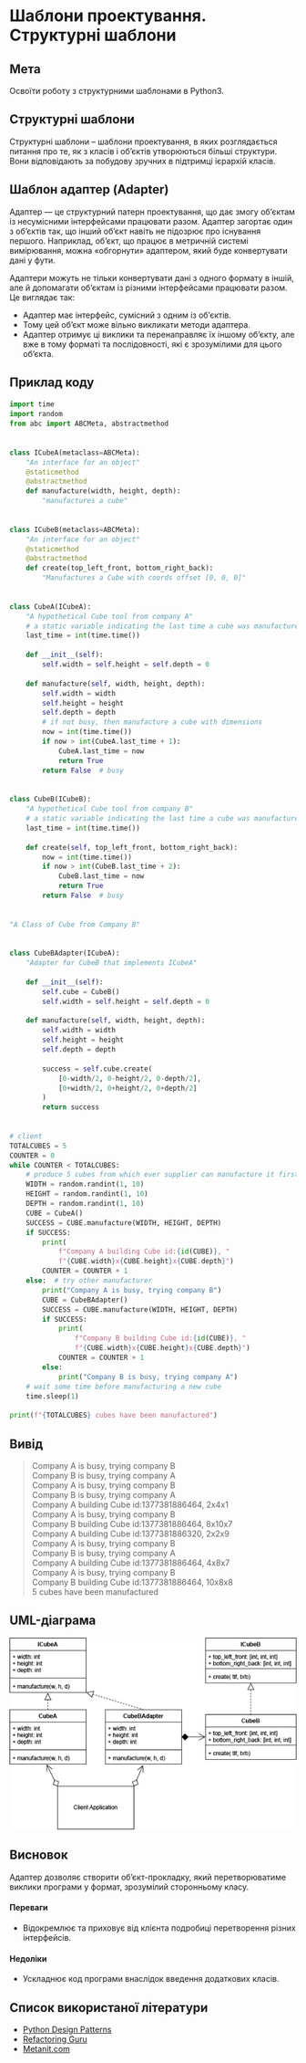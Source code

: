 
# Шаблони проектування. Структурні шаблони

## Мета

Освоїти роботу з структурними шаблонами в Python3.

## Структурні шаблони

 Структурні шаблони – шаблони проектування, в яких розглядається питання про те, як з класів і об’єктів утворюються більші структури. Вони відповідають за побудову зручних в підтримці ієрархій класів.

## Шаблон адаптер (Adapter)

Адаптер — це структурний патерн проектування, що дає змогу об’єктам із несумісними інтерфейсами працювати разом. Адаптер загортає один з об’єктів так, що інший об’єкт навіть не підозрює про існування першого. Наприклад, об’єкт, що працює в метричній системі вимірювання, можна «обгорнути» адаптером, який буде конвертувати дані у фути.

Адаптери можуть не тільки конвертувати дані з одного формату в іншій, але й допомагати об’єктам із різними інтерфейсами працювати разом. Це виглядає так:

* Адаптер має інтерфейс, сумісний з одним із об’єктів.
* Тому цей об’єкт може вільно викликати методи адаптера.
* Адаптер отримує ці виклики та перенаправляє їх іншому об’єкту, але вже в тому форматі та послідовності, які є зрозумілими для цього об’єкта.

## Приклад коду

```python
import time
import random
from abc import ABCMeta, abstractmethod


class ICubeA(metaclass=ABCMeta):
    "An interface for an object"
    @staticmethod
    @abstractmethod
    def manufacture(width, height, depth):
        "manufactures a cube"


class ICubeB(metaclass=ABCMeta):
    "An interface for an object"
    @staticmethod
    @abstractmethod
    def create(top_left_front, bottom_right_back):
        "Manufactures a Cube with coords offset [0, 0, 0]"


class CubeA(ICubeA):
    "A hypothetical Cube tool from company A"
    # a static variable indicating the last time a cube was manufactured
    last_time = int(time.time())

    def __init__(self):
        self.width = self.height = self.depth = 0

    def manufacture(self, width, height, depth):
        self.width = width
        self.height = height
        self.depth = depth
        # if not busy, then manufacture a cube with dimensions
        now = int(time.time())
        if now > int(CubeA.last_time + 1):
            CubeA.last_time = now
            return True
        return False  # busy


class CubeB(ICubeB):
    "A hypothetical Cube tool from company B"
    # a static variable indicating the last time a cube was manufactured
    last_time = int(time.time())

    def create(self, top_left_front, bottom_right_back):
        now = int(time.time())
        if now > int(CubeB.last_time + 2):
            CubeB.last_time = now
            return True
        return False  # busy


"A Class of Cube from Company B"


class CubeBAdapter(ICubeA):
    "Adapter for CubeB that implements ICubeA"

    def __init__(self):
        self.cube = CubeB()
        self.width = self.height = self.depth = 0

    def manufacture(self, width, height, depth):
        self.width = width
        self.height = height
        self.depth = depth

        success = self.cube.create(
            [0-width/2, 0-height/2, 0-depth/2],
            [0+width/2, 0+height/2, 0+depth/2]
        )
        return success


# client
TOTALCUBES = 5
COUNTER = 0
while COUNTER < TOTALCUBES:
    # produce 5 cubes from which ever supplier can manufacture it first
    WIDTH = random.randint(1, 10)
    HEIGHT = random.randint(1, 10)
    DEPTH = random.randint(1, 10)
    CUBE = CubeA()
    SUCCESS = CUBE.manufacture(WIDTH, HEIGHT, DEPTH)
    if SUCCESS:
        print(
            f"Company A building Cube id:{id(CUBE)}, "
            f"{CUBE.width}x{CUBE.height}x{CUBE.depth}")
        COUNTER = COUNTER + 1
    else:  # try other manufacturer
        print("Company A is busy, trying company B")
        CUBE = CubeBAdapter()
        SUCCESS = CUBE.manufacture(WIDTH, HEIGHT, DEPTH)
        if SUCCESS:
            print(
                f"Company B building Cube id:{id(CUBE)}, "
                f"{CUBE.width}x{CUBE.height}x{CUBE.depth}")
            COUNTER = COUNTER + 1
        else:
            print("Company B is busy, trying company A")
    # wait some time before manufacturing a new cube
    time.sleep(1)

print(f"{TOTALCUBES} cubes have been manufactured")


```

## Вивід
>Company A is busy, trying company B <br />
>Company B is busy, trying company A <br />
>Company A is busy, trying company B <br />
>Company B is busy, trying company A <br />
>Company A building Cube id:1377381886464, 2x4x1 <br />
>Company A is busy, trying company B <br />
>Company B building Cube id:1377381886464, 8x10x7 <br />
>Company A building Cube id:1377381886320, 2x2x9 <br />
>Company A is busy, trying company B <br />
>Company B is busy, trying company A <br /> 
>Company A building Cube id:1377381886464, 4x8x7 <br />
>Company A is busy, trying company B <br />
>Company B building Cube id:1377381886464, 10x8x8 <br />
>5 cubes have been manufactured

## UML-діаграма 

![builder_diagram](../images/adapter_example.jpg)

## Висновок

Адаптер дозволяє створити об’єкт-прокладку, який перетворюватиме виклики програми у формат, зрозумілий сторонньому класу.
#### Переваги
* Відокремлює та приховує від клієнта подробиці перетворення різних інтерфейсів.
#### Недоліки
* Ускладнює код програми внаслідок введення додаткових класів.

## Список використаної літератури

* [Python Design Patterns](https://sbcode.net/python)
* [Refactoring Guru](https://refactoring.guru/uk/design-patterns/python)
* [Metanit.com](https://metanit.com)
